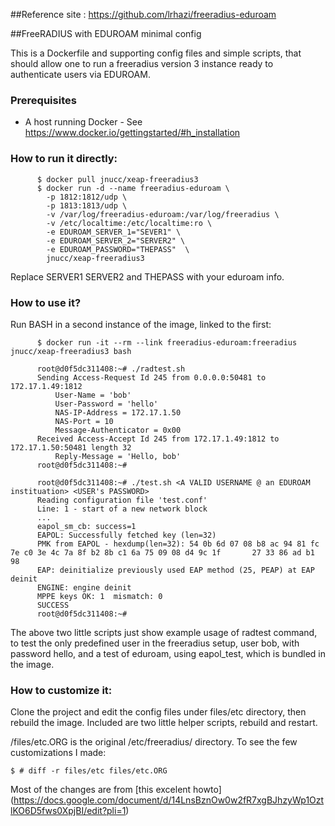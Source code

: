 ##Reference site :  https://github.com/lrhazi/freeradius-eduroam

##FreeRADIUS with EDUROAM minimal config

This is a Dockerfile and supporting config files and simple scripts, 
that should allow one to run a freeradius version 3 instance ready to 
authenticate users via EDUROAM.

### Prerequisites

- A host running Docker - See https://www.docker.io/gettingstarted/#h_installation

### How to run it directly:

```
      $ docker pull jnucc/xeap-freeradius3
      $ docker run -d --name freeradius-eduroam \
        -p 1812:1812/udp \
        -p 1813:1813/udp \
        -v /var/log/freeradius-eduroam:/var/log/freeradius \
        -v /etc/localtime:/etc/localtime:ro \
        -e EDUROAM_SERVER_1="SEVER1" \
        -e EDUROAM_SERVER_2="SERVER2" \
        -e EDUROAM_PASSWORD="THEPASS"  \
        jnucc/xeap-freeradius3
```

Replace SERVER1 SERVER2 and THEPASS with your eduroam info.

### How to use it?

Run BASH in a second instance of the image, linked to the first:

```
      $ docker run -it --rm --link freeradius-eduroam:freeradius jnucc/xeap-freeradius3 bash
      
	  root@d0f5dc311408:~# ./radtest.sh 
      Sending Access-Request Id 245 from 0.0.0.0:50481 to 172.17.1.49:1812
          User-Name = 'bob'
          User-Password = 'hello'
          NAS-IP-Address = 172.17.1.50
          NAS-Port = 10
          Message-Authenticator = 0x00
      Received Access-Accept Id 245 from 172.17.1.49:1812 to 172.17.1.50:50481 length 32
          Reply-Message = 'Hello, bob'
      root@d0f5dc311408:~# 
      
      root@d0f5dc311408:~# ./test.sh <A VALID USERNAME @ an EDUROAM instituation> <USER's PASSWORD>
      Reading configuration file 'test.conf'
      Line: 1 - start of a new network block
      ...
      eapol_sm_cb: success=1
      EAPOL: Successfully fetched key (len=32)
      PMK from EAPOL - hexdump(len=32): 54 0b 6d 07 08 b8 ac 94 81 fc 7e c0 3e 4c 7a 8f b2 8b c1 6a 75 09 08 d4 9c 1f       27 33 86 ad b1 98
      EAP: deinitialize previously used EAP method (25, PEAP) at EAP deinit
      ENGINE: engine deinit
      MPPE keys OK: 1  mismatch: 0
      SUCCESS
      root@d0f5dc311408:~# 
```

The above two little scripts just show example usage of radtest command, to test the only predefined user in the freeradius setup, user bob, with password hello, and a test of eduroam, using eapol_test, which is bundled in the image.


### How to customize it:

Clone the project and edit the config files under files/etc directory, then rebuild the image.
Included are two little helper scripts, rebuild and restart.

/files/etc.ORG is the original /etc/freeradius/ directory. To see the few customizations I made:

```
$ # diff -r files/etc files/etc.ORG
```

Most of the changes are from [this excelent howto] 
(https://docs.google.com/document/d/14LnsBznOw0w2fR7xgBJhzyWp1OztlKO6D5fws0XpjBI/edit?pli=1)


